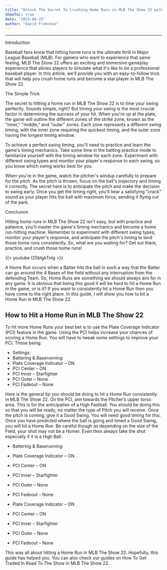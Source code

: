 ```yaml
---
title: "Unlock The Secret To Crushing Home Runs in MLB The Show 22 with This Simple Trick!"
ShowToc: true 
date: "2023-06-25"
author: "David Francese"
---
```

*****
Introduction

Baseball fans know that hitting home runs is the ultimate thrill in Major League Baseball (MLB). For gamers who want to experience that same feeling, MLB The Show 22 offers an exciting and immersive gameplay experience that allows players to simulate what it's like to be a professional baseball player. In this article, we'll provide you with an easy-to-follow trick that will help you crush home runs and become a star player in MLB The Show 22.

The Simple Trick

The secret to hitting a home run in MLB The Show 22 is to time your swing perfectly. Sounds simple, right? But timing your swing is the most crucial factor in determining the success of your hit. When you're up at the plate, the game will outline the different zones of the strike zone, known as the "inner," "middle," and "outer" zones. Each zone represents a different swing timing, with the inner zone requiring the quickest timing, and the outer zone having the longest timing window.

To achieve a perfect swing timing, you'll need to practice and learn the game's timing mechanics. Take some time in the batting practice mode to familiarize yourself with the timing window for each zone. Experiment with different swing types and monitor your player's response to each swing, so you know which swing works best for you.

When you're in the game, watch the pitcher's windup carefully to prepare for the pitch. As the pitch is thrown, focus on the ball's trajectory and timing it correctly. The secret here is to anticipate the pitch and make the decision to swing early. Once you get the timing right, you'll hear a satisfying "crack" sound as your player hits the ball with maximum force, sending it flying out of the park.

Conclusion

Hitting home runs in MLB The Show 22 isn't easy, but with practice and patience, you'll master the game's timing mechanics and become a home run-hitting machine. Remember to experiment with different swing types, monitor your player's response, and anticipate the pitch's timing to land those home runs consistently. So, what are you waiting for? Get out there, practice, and crush those home runs!

{{< youtube I2SbIgkTnIg >}} 



A Home Run occurs when a Batter hits the ball in such a way that the Batter can go around the 4 Bases of the field without any interruption from the defending Team. So, Home Runs are something we should always aim for in any game. It is obvious that being this good it will be hard to hit a Home Run in the game, or is it? If you want to consistently hit a Home Run then you have come to the right place. In this guide, I will show you how to hit a Home Run in MLB The Show 22.
 
## How to Hit a Home Run in MLB The Show 22
 

 
To hit more Home Runs your best bet is to use the Plate Coverage Indicator (PCI) feature in the game. Using the PCI helps increase your chances of scoring a Home Run. You will have to tweak some settings to improve your PCI. Those being:
 
- Settings:
 - Battering & Baserunning:
 - Plate Coverage Indicator – ON
 - PCI Center – ON
 - PCI Inner – Starfighter
 - PCI Outer – None
 - PCI Fadeout – None

 
Here is the general tip you should be doing to hit a Home Run consistently in MLB The Show 22. On the PCI, aim towards the Pitcher’s upper torso area. This is for the anticipation of a High Fastball. You should be doing this so that you will be ready, no matter the type of Pitch you will receive. Once the pitch is coming, give it a Good Swing. You will need good timing for this. Once you have predicted where the ball is going and timed a Good Swing, you will hit a Home Run. Be careful though as depending on the size of the Field, your shot may not be a Homer. Even then always take the shot especially if it is a High Ball.
 
- Battering & Baserunning:
 - Plate Coverage Indicator – ON
 - PCI Center – ON
 - PCI Inner – Starfighter
 - PCI Outer – None
 - PCI Fadeout – None

 
- Plate Coverage Indicator – ON
 - PCI Center – ON
 - PCI Inner – Starfighter
 - PCI Outer – None
 - PCI Fadeout – None

 
This was all about hitting a Home Run in MLB The Show 22. Hopefully, this guide has helped you. You can also check our guides on How To Get Traded In Road To The Show in MLB The Show 22.




